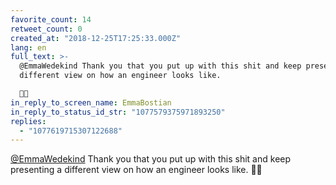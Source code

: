 ```yaml
---
favorite_count: 14
retweet_count: 0
created_at: "2018-12-25T17:25:33.000Z"
lang: en
full_text: >-
  @EmmaWedekind Thank you that you put up with this shit and keep presenting a
  different view on how an engineer looks like. 

  🙏💪
in_reply_to_screen_name: EmmaBostian
in_reply_to_status_id_str: "1077579375971893250"
replies:
  - "1077619715307122688"
---
```


[@EmmaWedekind](https://twitter.com/EmmaWedekind) Thank you that you put up with
this shit and keep presenting a different view on how an engineer looks like.
🙏💪
